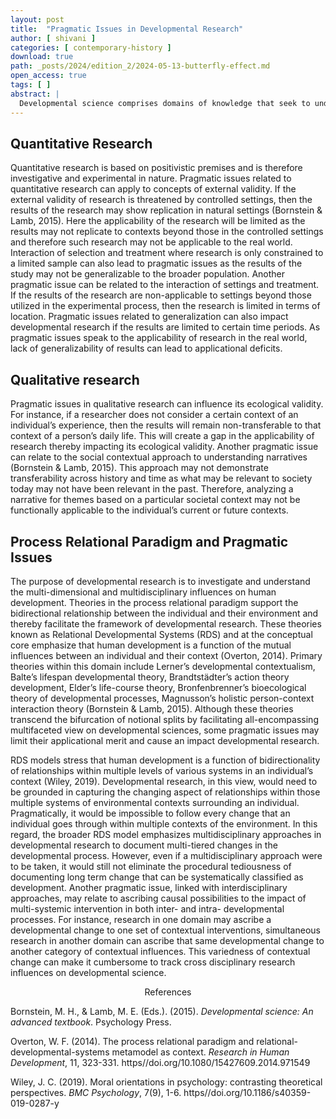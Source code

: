 ```yaml
---
layout: post
title:  "Pragmatic Issues in Developmental Research"
author: [ shivani ]
categories: [ contemporary-history ]
download: true
path: _posts/2024/edition_2/2024-05-13-butterfly-effect.md
open_access: true
tags: [ ]
abstract: |
  Developmental science comprises domains of knowledge that seek to understand and articulate inter- and intra- individual changes across the lifespan. As possibilities of seeking and knowing can vary, researchers, in context of a given data set, have often differed on the possibility of developmental occurrence. Initial concepts of development were based on mechanistic interpretations which separated phenomena as real and unreal. Contrary to the Cartesian notion, is the process relational paradigm which encompasses multiple ways and perspectives of understanding development (Bornstein & Lamb, 2015). Current developmental research comprises of quantitative, qualitative, and mixed method approaches to gain both observational and subjective understandings of theoretically based questions. The purpose of this paper is to highlight pragmatic issues related to aspects of developmental research and its implications on process relational paradigm. In context of this paper, pragmatic issues refer to concerns with generalizability, transferability, and subsequent applicability of developmental research in both quantitative, qualitative, and theoretical domains. 
---
```


## Quantitative Research         

Quantitative research is based on positivistic premises and is therefore investigative and experimental in nature. Pragmatic issues related to quantitative research can apply to concepts of external validity. If the external validity of research is threatened by controlled settings, then the results of the research may show replication in natural settings (Bornstein & Lamb, 2015). Here the applicability of the research will be limited as the results may not replicate to contexts beyond those in the controlled settings and therefore such research may not be applicable to the real world.  Interaction of selection and treatment where research is only constrained to a limited sample can also lead to pragmatic issues as the results of the study may not be generalizable to the broader population. Another pragmatic issue can be related to the interaction of settings and treatment. If the results of the research are non-applicable to settings beyond those utilized in the experimental process, then the research is limited in terms of location. Pragmatic issues related to generalization can also impact developmental research if the results are limited to certain time periods. As pragmatic issues speak to the applicability of research in the real world, lack of generalizability of results can lead to applicational deficits.

## Qualitative research

Pragmatic issues in qualitative research can influence its ecological validity. For instance, if a researcher does not consider a certain context of an individual’s experience, then the results will remain non-transferable to that context of a person’s daily life. This will create a gap in the applicability of research thereby impacting its ecological validity. Another pragmatic issue can relate to the social contextual approach to understanding narratives (Bornstein & Lamb, 2015). This approach may not demonstrate transferability across history and time as what may be relevant to society today may not have been relevant in the past. Therefore, analyzing a narrative for themes based on a particular societal context may not be functionally applicable to the individual’s current or future contexts.

## Process Relational Paradigm and Pragmatic Issues

The purpose of developmental research is to investigate and understand the multi-dimensional and multidisciplinary influences on human development. Theories in the process relational paradigm support the bidirectional relationship between the individual and their environment and thereby facilitate the framework of developmental research. These theories known as Relational Developmental Systems (RDS) and at the conceptual core emphasize that human development is a function of the mutual influences between an individual and their context (Overton, 2014). Primary theories within this domain include Lerner’s developmental contextualism, Balte’s lifespan developmental theory, Brandtstädter’s action theory development, Elder’s life-course theory, Bronfenbrenner’s bioecological theory of developmental processes, Magnusson’s holistic person-context interaction theory (Bornstein & Lamb, 2015). Although these theories transcend the bifurcation of notional splits by facilitating all-encompassing multifaceted view on developmental sciences, some pragmatic issues may limit their applicational merit and cause an impact developmental research.

RDS models stress that human development is a function of bidirectionality of relationships within multiple levels of various systems in an individual’s context (Wiley, 2019).  Developmental research, in this view, would need to be grounded in capturing the changing aspect of relationships within those multiple systems of environmental contexts surrounding an individual. Pragmatically, it would be impossible to follow every change that an individual goes through within multiple contexts of the environment. In this regard, the broader RDS model emphasizes multidisciplinary approaches in developmental research to document multi-tiered changes in the developmental process. However, even if a multidisciplinary approach were to be taken, it would still not eliminate the procedural tediousness of documenting long term change that can be systematically classified as development. Another pragmatic issue, linked with interdisciplinary approaches, may relate to ascribing causal possibilities to the impact of multi-systemic intervention in both inter- and intra- developmental processes. For instance, research in one domain may ascribe a developmental change to one set of contextual interventions, simultaneous research in another domain can ascribe that same developmental change to another category of contextual influences. This variedness of contextual change can make it cumbersome to track cross disciplinary research influences on developmental science.  

<center>References</center> 

Bornstein, M. H., & Lamb, M. E. (Eds.). (2015). *Developmental science: An advanced textbook*. Psychology Press.

Overton, W. F. (2014). The process relational paradigm and relational-developmental-systems metamodel as context. *Research in Human Development*, 11, 323-331. https//doi.org/10.1080/15427609.2014.971549

Wiley, J. C. (2019). Moral orientations in psychology: contrasting theoretical perspectives. *BMC Psychology*, 7(9), 1-6. https//doi.org/10.1186/s40359-019-0287-y